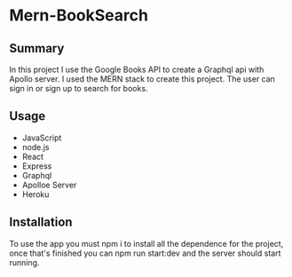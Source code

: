 # Mern-BookSearch

## Summary
In this project I use the Google Books API to create a Graphql api with Apollo server. I used the MERN stack to create this project. The user can sign in or sign up to search for books.

## Usage

* JavaScript
* node.js
* React
* Express
* Graphql
* Apolloe Server
* Heroku

## Installation
To use the app you must npm i to install all the dependence for the project, once that's finished you can npm run start:dev and the server should start running.

